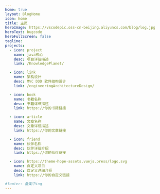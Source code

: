 ```yaml
---
home: true
layout: BlogHome
icon: home
title: 主页
heroImage: https://vscodepic.oss-cn-beijing.aliyuncs.com/blog/log.jpg
heroText: bugcode
heroFullScreen: false
tagline: 
projects:
  - icon: project
    name: java核心
    desc: 项目详细描述
    link: /KnowledgePlanet/

  - icon: link
    name: 架构设计
    desc: MVC DDD 软件结构设计
    link: /engineeringArchitectureDesign/

  - icon: book
    name: 书籍名称
    desc: 书籍详细描述
    link: https://你的书籍链接

  - icon: article
    name: 文章名称
    desc: 文章详细描述
    link: https://你的文章链接

  - icon: friend
    name: 伙伴名称
    desc: 伙伴详细介绍
    link: https://你的伙伴链接

  - icon: https://theme-hope-assets.vuejs.press/logo.svg
    name: 自定义项目
    desc: 自定义详细介绍
    link: https://你的自定义链接

#footer: 备案中ing
---
```


